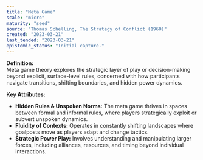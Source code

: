 ```yaml
---
title: "Meta Game"
scale: "micro"
maturity: "seed"
source: "Thomas Schelling, The Strategy of Conflict (1960)"
created: "2023-03-21"
last_tended: "2023-03-21"
epistemic_status: "Initial capture."
---
```

**Definition:**  
Meta game theory explores the strategic layer of play or decision-making beyond explicit, surface-level rules, concerned with how participants navigate transitions, shifting boundaries, and hidden power dynamics.

**Key Attributes:**  
- **Hidden Rules & Unspoken Norms:** The meta game thrives in spaces between formal and informal rules, where players strategically exploit or subvert unspoken dynamics.  
- **Fluidity of Contexts:** Operates in constantly shifting landscapes where goalposts move as players adapt and change tactics.  
- **Strategic Power Play:** Involves understanding and manipulating larger forces, including alliances, resources, and timing beyond individual interactions.
